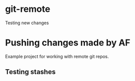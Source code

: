 # git-remote
Testing new changes
# Pushing changes made by AF
Example project for working with remote git repos.

## Testing stashes
